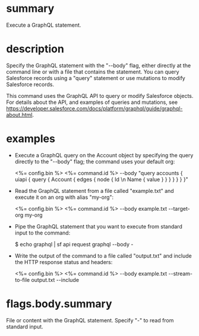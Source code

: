 # summary

Execute a GraphQL statement.

# description

Specify the GraphQL statement with the "--body" flag, either directly at the command line or with a file that contains the statement. You can query Salesforce records using a "query" statement or use mutations to modify Salesforce records.

This command uses the GraphQL API to query or modify Salesforce objects. For details about the API, and examples of queries and mutations, see https://developer.salesforce.com/docs/platform/graphql/guide/graphql-about.html.

# examples

- Execute a GraphQL query on the Account object by specifying the query directly to the "--body" flag; the command uses your default org:

  <%= config.bin %> <%= command.id %> --body "query accounts { uiapi { query { Account { edges { node { Id \n Name { value } } } } } } }"

- Read the GraphQL statement from a file called "example.txt" and execute it on an org with alias "my-org":

  <%= config.bin %> <%= command.id %> --body example.txt --target-org my-org

- Pipe the GraphQL statement that you want to execute from standard input to the command:

  $ echo graphql | sf api request graphql --body -

- Write the output of the command to a file called "output.txt" and include the HTTP response status and headers:

  <%= config.bin %> <%= command.id %> --body example.txt --stream-to-file output.txt --include

# flags.body.summary

File or content with the GraphQL statement. Specify "-" to read from standard input.
